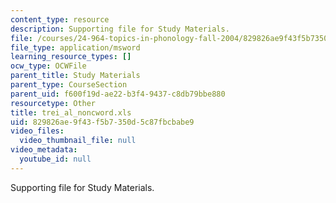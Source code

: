 ```yaml
---
content_type: resource
description: Supporting file for Study Materials.
file: /courses/24-964-topics-in-phonology-fall-2004/829826ae9f43f5b7350d5c87fbcbabe9_trei_al_noncword.xls
file_type: application/msword
learning_resource_types: []
ocw_type: OCWFile
parent_title: Study Materials
parent_type: CourseSection
parent_uid: f600f19d-ae22-b3f4-9437-c8db79bbe880
resourcetype: Other
title: trei_al_noncword.xls
uid: 829826ae-9f43-f5b7-350d-5c87fbcbabe9
video_files:
  video_thumbnail_file: null
video_metadata:
  youtube_id: null
---
```

Supporting file for Study Materials.